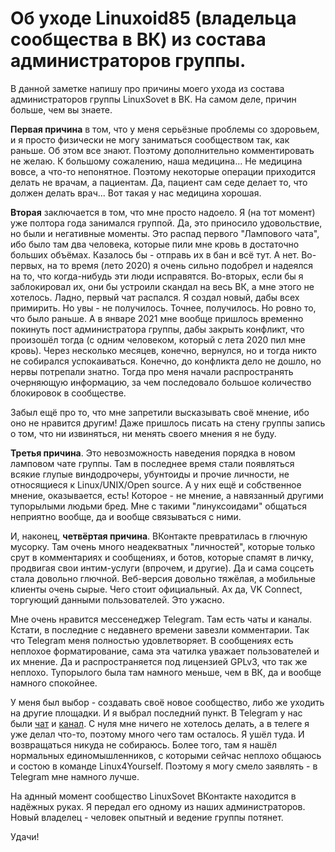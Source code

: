 # Об уходе Linuxoid85 (владельца сообщества в ВК) из состава администраторов группы.

В данной заметке напишу про причины моего ухода из состава администраторов группы LinuxSovet в ВК. На самом деле, причин больше, чем вы знаете.

**Первая причина** в том, что у меня серьёзные проблемы со здоровьем, и я просто физически не могу заниматься сообществом так, как раньше. Об этом все знают. Поэтому дополнительно комментировать не желаю. К большому сожалению, наша медицина... Не медицина вовсе, а что-то непонятное. Поэтому некоторые операции приходится делать не врачам, а пациентам. Да, пациент сам седе делает то, что должен делать врач... Вот такая у нас медицина хорошая.

**Вторая** заключается в том, что мне просто надоело. Я (на тот момент) уже полтора года занимался группой. Да, это приносило удовольствие, но были и негативные моменты. Это распад первого "Лампового чата", ибо было там два человека, которые пили мне кровь в достаточно больших объёмах. Казалось бы - отправь их в бан и всё тут. А нет. Во-первых, на то время (лето 2020) я очень сильно подобрел и надеялся на то, что когда-нибудь эти люди исправятся. Во-вторых, если бы я заблокировал их, они бы устроили скандал на весь ВК, а мне этого не хотелось. Ладно, первый чат распался. Я создал новый, дабы всех примирить. Но увы - не получилось. Точнее, получилось. Но ровно то, что было раньше. А в январе 2021 мне вообще пришлось временно покинуть пост администратора группы, дабы закрыть конфликт, что произошёл тогда (с одним человеком, который с лета 2020 пил мне кровь). Через несколько месяцев, конечно, вернулся, но и тогда никто не собирался успокаиваться. Конечно, до конфликта дело не дошло, но нервы потрепали знатно. Тогда про меня начали распространять очерняющую информацию, за чем последовало большое количество блокировок в сообществе.

Забыл ещё про то, что мне запретили высказывать своё мнение, ибо оно не нравится другим! Даже пришлось писать на стену группы запись о том, что ни извиняться, ни менять своего мнения я не буду.

**Третья причина**. Это невозможность наведения порядка в новом ламповом чате группы. Там в последнее время стали появляться всякие глупые виндодрочеры, убунтоиды и прочие личности, не относящиеся к Linux/UNIX/Open source. А у них ещё и собственное мнение, оказывается, есть! Которое - не мнение, а навязанный другими тупорылыми людьми бред. Мне с такими "линуксоидами" общаться неприятно вообще, да и вообще связываться с ними.

И, наконец, **четвёртая причина**. ВКонтакте превратилась в глючную мусорку. Там очень много неадекватных "личностей", которые только срут в комментариях и сообщениях, и ботов, которые спамят в личку, продвигая свои интим-услуги (впрочем, и другие). Да и сама соцсеть стала довольно глючной. Веб-версия довольно тяжёлая, а мобильные клиенты очень сырые. Чего стоит официальный. Ах да, VK Connect, торгующий данными пользователей. Это ужасно.

Мне очень нравится мессенеджер Telegram. Там есть чаты и каналы. Кстати, в последние с недавнего времени завезли комментарии. Так что Telegram меня полностью удовлетворяет. В сообщениях есть неплохое форматирование, сама эта чатилка уважает пользователей и их мнение. Да и распространяется под лицензией GPLv3, что так же неплохо. Тупорылого была там намного меньше, чем в ВК, да и вообще намного спокойнее.

У меня был выбор - создавать своё новое сообщество, либо же уходить на другие площадки. И я выбрал последний пункт. В Telegram у нас были [чат](https://t.me/linuxsovet_chat) и [канал](https://t.me/linuxsovet). С нуля мне ничего не хотелось делать, а в телеге я уже делал что-то, поэтому много чего там осталось. Я ушёл туда. И возвращаться никуда не собираюсь. Более того, там я нашёл нормальных единомышленников, с которыми сейчас неплохо общаюсь и состою в команде Linux4Yourself. Поэтому я могу смело заявлять - в Telegram мне намного лучше.

На аднный момент сообщество LinuxSovet ВКонтакте находится в надёжных руках. Я передал его одному из наших администраторов. Новый владелец - человек опытный и ведение группы потянет.

Удачи!
